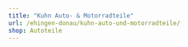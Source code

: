 ```yaml
---
title: "Kuhn Auto- & Motorradteile"
url: /ehingen-donau/kuhn-auto-und-motorradteile/
shop: Autoteile
---
```

